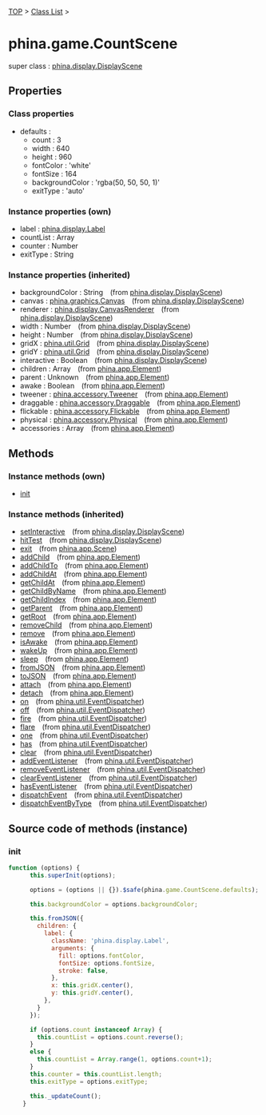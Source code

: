 [TOP](../../README.md) > [Class List](../class-list.md) >

# phina.game.CountScene

super class : [phina.display.DisplayScene](phina.display.DisplayScene.md)

## Properties

### Class properties

* defaults : 
  * count : 3
  * width : 640
  * height : 960
  * fontColor : 'white'
  * fontSize : 164
  * backgroundColor : 'rgba(50, 50, 50, 1)'
  * exitType : 'auto'


### Instance properties (own)

* label : [phina.display.Label](phina.display.Label.md)
* countList : Array
* counter : Number
* exitType : String

### Instance properties (inherited)

* backgroundColor : String&ensp;&ensp;(from [phina.display.DisplayScene](phina.display.DisplayScene.md))
* canvas : [phina.graphics.Canvas](phina.graphics.Canvas.md)&ensp;&ensp;(from [phina.display.DisplayScene](phina.display.DisplayScene.md))
* renderer : [phina.display.CanvasRenderer](phina.display.CanvasRenderer.md)&ensp;&ensp;(from [phina.display.DisplayScene](phina.display.DisplayScene.md))
* width : Number&ensp;&ensp;(from [phina.display.DisplayScene](phina.display.DisplayScene.md))
* height : Number&ensp;&ensp;(from [phina.display.DisplayScene](phina.display.DisplayScene.md))
* gridX : [phina.util.Grid](phina.util.Grid.md)&ensp;&ensp;(from [phina.display.DisplayScene](phina.display.DisplayScene.md))
* gridY : [phina.util.Grid](phina.util.Grid.md)&ensp;&ensp;(from [phina.display.DisplayScene](phina.display.DisplayScene.md))
* interactive : Boolean&ensp;&ensp;(from [phina.display.DisplayScene](phina.display.DisplayScene.md))
* children : Array&ensp;&ensp;(from [phina.app.Element](phina.app.Element.md))
* parent : Unknown&ensp;&ensp;(from [phina.app.Element](phina.app.Element.md))
* awake : Boolean&ensp;&ensp;(from [phina.app.Element](phina.app.Element.md))
* tweener : [phina.accessory.Tweener](phina.accessory.Tweener.md)&ensp;&ensp;(from [phina.app.Element](phina.app.Element.md))
* draggable : [phina.accessory.Draggable](phina.accessory.Draggable.md)&ensp;&ensp;(from [phina.app.Element](phina.app.Element.md))
* flickable : [phina.accessory.Flickable](phina.accessory.Flickable.md)&ensp;&ensp;(from [phina.app.Element](phina.app.Element.md))
* physical : [phina.accessory.Physical](phina.accessory.Physical.md)&ensp;&ensp;(from [phina.app.Element](phina.app.Element.md))
* accessories : Array&ensp;&ensp;(from [phina.app.Element](phina.app.Element.md))

## Methods


### Instance methods (own)

* [init](#instance_init)

### Instance methods (inherited)

* [setInteractive](phina.display.DisplayScene.md#instance_setInteractive)&ensp;&ensp;(from [phina.display.DisplayScene](phina.display.DisplayScene.md))
* [hitTest](phina.display.DisplayScene.md#instance_hitTest)&ensp;&ensp;(from [phina.display.DisplayScene](phina.display.DisplayScene.md))
* [exit](phina.app.Scene.md#instance_exit)&ensp;&ensp;(from [phina.app.Scene](phina.app.Scene.md))
* [addChild](phina.app.Element.md#instance_addChild)&ensp;&ensp;(from [phina.app.Element](phina.app.Element.md))
* [addChildTo](phina.app.Element.md#instance_addChildTo)&ensp;&ensp;(from [phina.app.Element](phina.app.Element.md))
* [addChildAt](phina.app.Element.md#instance_addChildAt)&ensp;&ensp;(from [phina.app.Element](phina.app.Element.md))
* [getChildAt](phina.app.Element.md#instance_getChildAt)&ensp;&ensp;(from [phina.app.Element](phina.app.Element.md))
* [getChildByName](phina.app.Element.md#instance_getChildByName)&ensp;&ensp;(from [phina.app.Element](phina.app.Element.md))
* [getChildIndex](phina.app.Element.md#instance_getChildIndex)&ensp;&ensp;(from [phina.app.Element](phina.app.Element.md))
* [getParent](phina.app.Element.md#instance_getParent)&ensp;&ensp;(from [phina.app.Element](phina.app.Element.md))
* [getRoot](phina.app.Element.md#instance_getRoot)&ensp;&ensp;(from [phina.app.Element](phina.app.Element.md))
* [removeChild](phina.app.Element.md#instance_removeChild)&ensp;&ensp;(from [phina.app.Element](phina.app.Element.md))
* [remove](phina.app.Element.md#instance_remove)&ensp;&ensp;(from [phina.app.Element](phina.app.Element.md))
* [isAwake](phina.app.Element.md#instance_isAwake)&ensp;&ensp;(from [phina.app.Element](phina.app.Element.md))
* [wakeUp](phina.app.Element.md#instance_wakeUp)&ensp;&ensp;(from [phina.app.Element](phina.app.Element.md))
* [sleep](phina.app.Element.md#instance_sleep)&ensp;&ensp;(from [phina.app.Element](phina.app.Element.md))
* [fromJSON](phina.app.Element.md#instance_fromJSON)&ensp;&ensp;(from [phina.app.Element](phina.app.Element.md))
* [toJSON](phina.app.Element.md#instance_toJSON)&ensp;&ensp;(from [phina.app.Element](phina.app.Element.md))
* [attach](phina.app.Element.md#instance_attach)&ensp;&ensp;(from [phina.app.Element](phina.app.Element.md))
* [detach](phina.app.Element.md#instance_detach)&ensp;&ensp;(from [phina.app.Element](phina.app.Element.md))
* [on](phina.util.EventDispatcher.md#instance_on)&ensp;&ensp;(from [phina.util.EventDispatcher](phina.util.EventDispatcher.md))
* [off](phina.util.EventDispatcher.md#instance_off)&ensp;&ensp;(from [phina.util.EventDispatcher](phina.util.EventDispatcher.md))
* [fire](phina.util.EventDispatcher.md#instance_fire)&ensp;&ensp;(from [phina.util.EventDispatcher](phina.util.EventDispatcher.md))
* [flare](phina.util.EventDispatcher.md#instance_flare)&ensp;&ensp;(from [phina.util.EventDispatcher](phina.util.EventDispatcher.md))
* [one](phina.util.EventDispatcher.md#instance_one)&ensp;&ensp;(from [phina.util.EventDispatcher](phina.util.EventDispatcher.md))
* [has](phina.util.EventDispatcher.md#instance_has)&ensp;&ensp;(from [phina.util.EventDispatcher](phina.util.EventDispatcher.md))
* [clear](phina.util.EventDispatcher.md#instance_clear)&ensp;&ensp;(from [phina.util.EventDispatcher](phina.util.EventDispatcher.md))
* [addEventListener](phina.util.EventDispatcher.md#instance_addEventListener)&ensp;&ensp;(from [phina.util.EventDispatcher](phina.util.EventDispatcher.md))
* [removeEventListener](phina.util.EventDispatcher.md#instance_removeEventListener)&ensp;&ensp;(from [phina.util.EventDispatcher](phina.util.EventDispatcher.md))
* [clearEventListener](phina.util.EventDispatcher.md#instance_clearEventListener)&ensp;&ensp;(from [phina.util.EventDispatcher](phina.util.EventDispatcher.md))
* [hasEventListener](phina.util.EventDispatcher.md#instance_hasEventListener)&ensp;&ensp;(from [phina.util.EventDispatcher](phina.util.EventDispatcher.md))
* [dispatchEvent](phina.util.EventDispatcher.md#instance_dispatchEvent)&ensp;&ensp;(from [phina.util.EventDispatcher](phina.util.EventDispatcher.md))
* [dispatchEventByType](phina.util.EventDispatcher.md#instance_dispatchEventByType)&ensp;&ensp;(from [phina.util.EventDispatcher](phina.util.EventDispatcher.md))


## Source code of methods (instance)

### <a name="instance_init"></a>init
```javascript
function (options) {
      this.superInit(options);

      options = (options || {}).$safe(phina.game.CountScene.defaults);

      this.backgroundColor = options.backgroundColor;

      this.fromJSON({
        children: {
          label: {
            className: 'phina.display.Label',
            arguments: {
              fill: options.fontColor,
              fontSize: options.fontSize,
              stroke: false,
            },
            x: this.gridX.center(),
            y: this.gridY.center(),
          },
        }
      });

      if (options.count instanceof Array) {
        this.countList = options.count.reverse();
      }
      else {
        this.countList = Array.range(1, options.count+1);
      }
      this.counter = this.countList.length;
      this.exitType = options.exitType;

      this._updateCount();
    }
```


